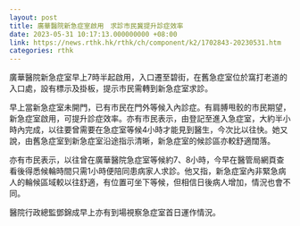```yaml
---
layout: post
title: 廣華醫院新急症室啟用　求診市民冀提升診症效率
date: 2023-05-31 10:17:13.000000000 +08:00
link: https://news.rthk.hk/rthk/ch/component/k2/1702843-20230531.htm
categories: rthk
---
```


廣華醫院新急症室早上7時半起啟用，入口遷至碧街，在舊急症室位於窩打老道的入口處，設有標示及掛板，提示市民需轉到新急症室求診。

早上當新急症室未開門，已有市民在門外等候入內診症。有肩膊甩骹的市民期望，新急症室啟用，可提升診症效率。亦有市民表示，由登記至進入急症室，大約半小時內完成，以往要曾需要在急症室等候4小時才能見到醫生，今次比以往快。她又說，由舊急症室到新急症室沿途指示清晰，新急症室的候診區亦較舒適闊落。

亦有市民表示，以往曾在廣華醫院急症室等候約7、8小時，今早在醫管局網頁查看後得悉候輪時間只需1小時便陪同患病家人求診。他又指，新急症室內非緊急病人的輪候區域較以往舒適，有位置可坐下等候，但相信日後病人增加，情況也會不同。

醫院行政總監鄧錦成早上亦有到場視察急症室首日運作情況。
